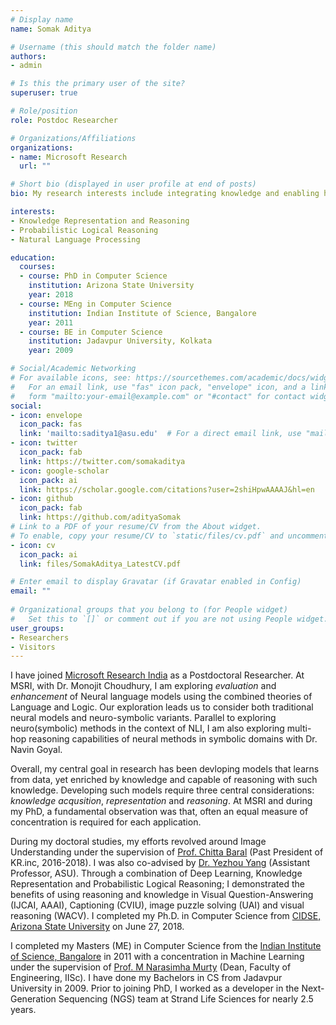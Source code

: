 ```yaml
---
# Display name
name: Somak Aditya

# Username (this should match the folder name)
authors:
- admin

# Is this the primary user of the site?
superuser: true

# Role/position
role: Postdoc Researcher

# Organizations/Affiliations
organizations:
- name: Microsoft Research
  url: ""

# Short bio (displayed in user profile at end of posts)
bio: My research interests include integrating knowledge and enabling higher-order reasoning in AI.

interests:
- Knowledge Representation and Reasoning
- Probabilistic Logical Reasoning
- Natural Language Processing

education:
  courses:
  - course: PhD in Computer Science
    institution: Arizona State University
    year: 2018
  - course: MEng in Computer Science
    institution: Indian Institute of Science, Bangalore
    year: 2011
  - course: BE in Computer Science
    institution: Jadavpur University, Kolkata
    year: 2009

# Social/Academic Networking
# For available icons, see: https://sourcethemes.com/academic/docs/widgets/#icons
#   For an email link, use "fas" icon pack, "envelope" icon, and a link in the
#   form "mailto:your-email@example.com" or "#contact" for contact widget.
social:
- icon: envelope
  icon_pack: fas
  link: 'mailto:saditya1@asu.edu'  # For a direct email link, use "mailto:test@example.org".
- icon: twitter
  icon_pack: fab
  link: https://twitter.com/somakaditya
- icon: google-scholar
  icon_pack: ai
  link: https://scholar.google.com/citations?user=2shiHpwAAAAJ&hl=en
- icon: github
  icon_pack: fab
  link: https://github.com/adityaSomak
# Link to a PDF of your resume/CV from the About widget.
# To enable, copy your resume/CV to `static/files/cv.pdf` and uncomment the lines below.  
- icon: cv
  icon_pack: ai
  link: files/SomakAditya_LatestCV.pdf

# Enter email to display Gravatar (if Gravatar enabled in Config)
email: ""
  
# Organizational groups that you belong to (for People widget)
#   Set this to `[]` or comment out if you are not using People widget.  
user_groups:
- Researchers
- Visitors
---
```


I have joined [Microsoft Research India](https://www.microsoft.com/en-us/research/lab/microsoft-research-india/) as a Postdoctoral Researcher. 
At MSRI, with Dr. Monojit Choudhury, I am exploring *evaluation* and *enhancement* of Neural language models using the combined theories of Language and Logic. Our exploration leads us to consider both traditional neural models and neuro-symbolic variants. Parallel to exploring neuro(symbolic) methods in the context of NLI, I am also exploring multi-hop reasoning capabilities of neural methods in symbolic domains with Dr. Navin Goyal. 

Overall, my central goal in research has been devloping models that learns from data, yet enriched by knowledge and capable of reasoning with such knowledge. 
Developing such models require three central considerations: *knowledge acqusition*, *representation* and *reasoning*. 
At MSRI and during my PhD, a fundamental observation was that, often an  equal measure of concentration is required for each application.

During my doctoral studies, my efforts revolved around Image Understanding under the supervision of [Prof. Chitta Baral](http://www.public.asu.edu/~cbaral/) (Past President of KR.inc, 2016-2018). 
I was also co-advised by [Dr. Yezhou Yang](http://yezhouyang.engineering.asu.edu/) (Assistant Professor, ASU). 
Through a combination of Deep Learning, Knowledge Representation and Probabilistic Logical Reasoning; I demonstrated the benefits of using reasoning and knowledge in Visual Question-Answering (IJCAI, AAAI), Captioning (CVIU), image puzzle solving (UAI) and visual reasoning (WACV). I completed my Ph.D. in Computer Science from [CIDSE, Arizona State University](http://cidse.engineering.asu.edu/) on June 27, 2018.

 
I completed my Masters (ME) in Computer Science from the [Indian Institute of Science, Bangalore](http://www.csa.iisc.ernet.in/) in 2011 with a concentration in 
Machine Learning under the supervision of [Prof. M Narasimha Murty](http://scholar.google.com/citations?user=VQZTmpcAAAAJ&hl=en) (Dean, Faculty of Engineering, IISc). 
I have done my Bachelors in CS from Jadavpur University in 2009. Prior to joining PhD, I worked as a developer in the Next-Generation Sequencing (NGS) team at Strand Life Sciences 
for nearly 2.5 years. 
